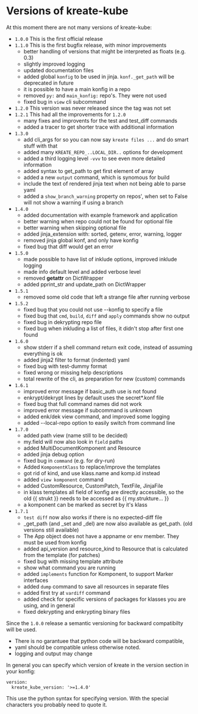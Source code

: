 # Versions of kreate-kube
At this moment there are not many versions of kreate-kube:
- `1.0.0` This is the first official release
- `1.1.0` This is the first bugfix release, with minor improvements
  - better handling of versions that might be interpreted as floats (e.g. 0.3)
  - slightly improved logging
  - updated documentation files
  - added global `konfig` to be used in jinja. `konf._get_path` will be deprecated in future
  - it is possible to have a main konfig in a repo
  - removed `py:` and `main_konfig:` repo's. They were not used
  - fixed bug in `view` cli subcommand
- `1.2.0` This version was never released since the tag was not set
- `1.2.1` This had all the improvements for `1.2.0`
  - many fixes and improvents for the test and test_diff commands
  - added a tracer to get shorter trace with additional information
- `1.3.0`
  - add cli_args for so you can now say `kreate files ...` and do smart stuff with that
  - added many `KREATE_REPO_..LOCAL_DIR..` options for development
  - added a third logging level `-vvv` to see even more detailed information
  - added syntax to get_path to get first element of array
  - added a new `output` command, which is synomous for build
  - include the text of rendered jinja text when not being able to parse yaml
  - added a `show_branch_warning` property on repos', when set to False will not show a warning if using a branch
- `1.4.0`
  - added documentation with example framework and application
  - better warning when repo could not be found for optional file
  - better warning when skipping optional file
  - added jinja_extension with: sorted, getenv, error, warning, logger
  - removed jinja global konf, and only have konfig
  - fixed bug that diff would get an error
- `1.5.0`
  - made possible to have list of inklude options, improved inklude logging
  - made info default level and added verbose level
  - removed __getattr__ on DictWrapper
  - added pprint_str and update_path on DictWrapper
- `1.5.1`
  - removed some old code that left a strange file after running verbose
- `1.5.2`
  - fixed bug that you could not use --konfig to specify a file
  - fixed bug that `cmd`, `build`, `diff` and `apply` commands show no output
  - fixed bug in dekrypting repo file
  - fixed bug when inkluding a list of files, it didn't stop after first one found
- `1.6.0`
  - show stderr if a shell command return exit code, instead of assuming everything is ok
  - added jinja2 filter to format (indented) yaml
  - fixed bug with test-dummy format
  - fixed wrong or missing help descriptions
  - total rewrite of the cli, as preparation for new (custom) commands
- `1.6.1`
  - improved error message if basic_auth use is not found
  - enkrypt/dekrypt lines by default uses the secret*.konf file
  - fixed bug that full command names did not work
  - improved error message if subcommand is unknown
  - added enk/dek view command, and improved some logging
  - added --local-repo option to easily switch from command line
- `1.7.0`
  - added path view (name still to be decided)
  - my.field will now also look in `field` paths
  - added MultiDocumentKomponent and Resource
  - added jinja debug option
  - fixed bug in `command` (e.g. for dry-run)
  - Added `KomponentKlass` to replace/improve the templates
  - got rid of kind, and use klass.name and komp.id instead
  - added `view komponent` command
  - added CustomResource, CustomPatch, TextFile, JinjaFile
  - in klass templates all field of konfig are directly accessible, so the old {{ strukt }} needs to be accessed as {{ my.strukture... }}
  - a komponent can be marked as secret by it's klass
- `1.7.1`
  - `test diff` now also works if there is no expected-diff file
  - _get_path (and _set and _del) are now also available as get_path. (old versions still available)
  - The App object does not have a appname or env member. They must be used from konfig
  - added api_version and resource_kind to Resource that is calculated from the template (for patches)
  - fixed bug with missing template attribute
  - show what command you are running
  - added `implements` function for Komponent, to support Marker interfaces
  - added `dump` command to save all resources in separate files
  - added first try at `vardiff` command
  - added check for specific versions of packages for klasses you are using, and in general
  - fixed dekrypting and enkrypting binary files

Since the `1.0.0` release a semantic versioning for backward compatibilty will be used.
- There is no garantuee that python code will be backward compatible,
- yaml should be compatible unless otherwise noted.
- logging and output may change

In general you can specify which version of kreate in the version section
in your konfig:
```
version:
  kreate_kube_version: '>=1.4.0'
```
This use the python syntax for specifying version.
With the special characters you probably need to quote it.
